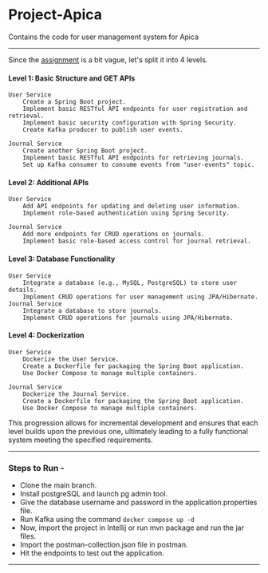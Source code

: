 # Project-Apica
Contains the code for user management system for Apica

---

Since the [assignment](https://github.com/Ashishamar99/Project-Apica/blob/main/Java%20Assignment.pdf) is a bit vague, let's split it into 4 levels.

#### Level 1: Basic Structure and GET APIs

    User Service
        Create a Spring Boot project.
        Implement basic RESTful API endpoints for user registration and retrieval.
        Implement basic security configuration with Spring Security.
        Create Kafka producer to publish user events.

    Journal Service
        Create another Spring Boot project.
        Implement basic RESTful API endpoints for retrieving journals.
        Set up Kafka consumer to consume events from "user-events" topic.

#### Level 2: Additional APIs

    User Service
        Add API endpoints for updating and deleting user information.
        Implement role-based authentication using Spring Security.

    Journal Service
        Add more endpoints for CRUD operations on journals.
        Implement basic role-based access control for journal retrieval.

#### Level 3: Database Functionality

    User Service
        Integrate a database (e.g., MySQL, PostgreSQL) to store user details.
        Implement CRUD operations for user management using JPA/Hibernate.
    Journal Service
        Integrate a database to store journals.
        Implement CRUD operations for journals using JPA/Hibernate.

#### Level 4: Dockerization

    User Service
        Dockerize the User Service.
        Create a Dockerfile for packaging the Spring Boot application.
        Use Docker Compose to manage multiple containers.

    Journal Service
        Dockerize the Journal Service.
        Create a Dockerfile for packaging the Spring Boot application.
        Use Docker Compose to manage multiple containers.

This progression allows for incremental development and ensures that each level builds upon the previous one, ultimately leading to a fully functional system meeting the specified requirements.

---

### Steps to Run - 
- Clone the main branch.
- Install postgreSQL and launch pg admin tool.
- Give the database username and password in the application.properties file.
- Run Kafka using the command ```docker compose up -d```
- Now, import the project in Intellij or run mvn package and run the jar files.
- Import the postman-collection.json file in postman.
- Hit the endpoints to test out the application.

---